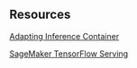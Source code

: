 ## Resources

[Adapting Inference Container](https://docs.aws.amazon.com/sagemaker/latest/dg/adapt-inference-container.html)

[SageMaker TensorFlow Serving](https://github.com/aws/sagemaker-tensorflow-serving-container)
